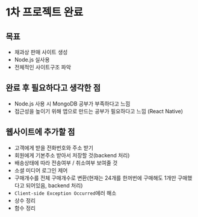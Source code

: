 # 1차 프로젝트 완료

## 목표
- 채과상 판매 사이트 생성
- Node.js 실사용
- 전체적인 사이트구조 파악

## 완료 후 필요하다고 생각한 점
- Node.js 사용 시 MongoDB 공부가 부족하다고 느낌
- 접근성을 높이기 위해 앱으로 만드는 공부가 필요하다고 느낌 (React Native)

## 웹사이트에 추가할 점
- 고객에게 받을 전화번호와 주소 받기 
- 회원에게 기본주소 받아서 저장할 것(backend 처리)
- 배송상태에 따라 전송여부 / 취소여부 보여줄 것
- 소셜 미디어 로그인 제어
- 구매개수를 전체 구매개수로 변환(현재는 24개를 한꺼번에 구매해도 1개만 구매했다고 되어있음, backend 처리)
- `Client-side Exception Occurred`에러 해소
- 상수 정리
- 함수 정리
